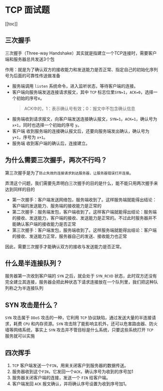 # TCP 面试题
[[toc]]

## 三次握手
三次握手（Three-way Handshake）其实就是指建立一个TCP连接时，需要客户端和服务器总共发送3个包

作用：就是为了确认双方的接收能力和发送能力是否正常、指定自己的初始化序列号为后面的可靠性传送做准备

- 服务端调用 `listen` 系统命令，进入监听状态，等待客户端的连接。
- 客户端向服务端发送连接请求报文，其中 `TCP` 标志位里`SYN=1`，`ACK=0`，选择一个初始的序号x。
    > ACK中的，1：表示确认号有效；0：报文中不包含确认信息
- 服务端收到请求报文，向客户端发送连接确认报文，`SYN=1`，`ACK=1`，确认号为 `x+1`，同时也选择一个初始的序号 `y`。
- 客户端 收到服务端的连接确认报文后，还要向服务端发出确认，确认号为 `y+1`，序号为 `x+1`。
- 服务端 收到客户端的确认后，连接建立。

## 为什么需要三次握手，两次不行吗？

第三次握手是为了`防止失效的连接请求到达服务器，让服务器错误打开连接`。

弄清这个问题，我们需要先弄明白三次握手的目的是什么，能不能只用两次握手来达到同样的目的
- 第一次握手：客户端发送网络包，服务端收到了。这样服务端就能得出结论：客户端的发送能力、服务端的接收能力是正常的
- 第二次握手：服务端发包，客户端收到了。这样客户端就能得出结论：服务端的接收、发送能力，客户端的接收、发送能力是正常的。不过此时服务器并不能确认客户端的接收能力是否正常
- 第三次握手：客户端发包，服务端收到了。这样服务端就能得出结论：客户端的接收、发送能力正常，服务器自己的发送、接收能力也正常

因此，需要三次握手才能确认双方的接收与发送能力是否正常。

## 什么是半连接队列？
服务器第一次收到客户端的 `SYN` 之后，就会处于 `SYN_RCVD` 状态，此时双方还没有完全建立其连接，服务器会把此种状态下请求连接放在一个队列里，我们把这种队列称之为半连接队列


## SYN 攻击是什么？
`SYN` 攻击属于 `DDoS` 攻击的一种，它利用 `TCP` 协议缺陷，通过发送大量的半连接请求，耗费 `CPU` 和内存资源。`SYN` 攻击除了能影响主机外，还可以危害路由器、防火墙等网络系统，事实上 `SYN` 攻击并不管目标是什么系统，只要这些系统打开 `TCP` 服务就可以实施


## 四次挥手
1. `TCP` 客户端发送一个`FIN`，用来关闭客户到服务器的数据传送。
2. 服务器收到这个`FIN`，它发回一个`ACK`，确认序号为收到的序号加1
3. 服务器关闭客户端的连接，发送一个 `FIN` 给客户端。
4. 客户端发回 `ACK` 报文确认，并将确认序号设置为收到序号加1。



